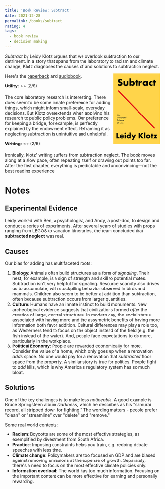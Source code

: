 ```yaml
---
title: 'Book Review: Subtract'
date: 2021-12-28
permalink: /books/subtract
rating: 4
tags:
  - book review
  - decision making
---
```


*Subtract* by Leidy Klotz argues that we overlook subtraction to our detriment. In a story that spans from the laboratory to racism and climate change, Klotz diagnoses the causes of and solutions to subtraction neglect.

<img align="right" width="30%" src="/images/books/subtract.png">

Here's the [paperback](https://www.amazon.com/Subtract-Untapped-Science-Leidy-Klotz/dp/1250249864) and [audiobook](https://www.audible.com/pd/Subtract-Audiobook/1250791456).

**Utility**: ⭐⭐ (2/5)

The core laboratory research is interesting. There does seem to be some innate preference for adding things, which might inform small-scale, everyday decisions. But Klotz overextends when applying his research to public policy problems. Our preference for keeping a bridge, for example, is perfectly explained by the endowment effect. Reframing it as neglecting subtraction is unintuitive and unhelpful.

**Writing**: ⭐⭐ (2/5)

Ironically, Klotz' writing suffers from subtraction neglect. The book moves along at a slow pace, often repeating itself or drawing out points too far. After the first chapter, everything is predictable and unconvincing—not the best reading experience.

Notes
===

## Experimental Evidence

Leidy worked with Ben, a psychologist, and Andy, a post-doc, to design and conduct a series of experiments. After several years of studies with props ranging from LEGOS to vacation itineraries, the team concluded that **subtracted neglect** was real.

## Causes

Our bias for adding has multifaceted roots:
1. **Biology**: Animals often build structures as a form of *signaling*. Their nest, for example, is a sign of strength and skill to potential mates. Subtraction isn't very helpful for signaling. Resource scarcity also drives us to accumulate, with stockpiling behavior observed in birds and mammals. Children also seem to be better at addition than subtraction, often because subtraction occurs from larger quantities.
2. **Culture**: Humans have an innate instinct to build monuments. New archeological evidence suggests that civilizations formed *after* the creation of large, central structures. In modern day, the social status associated with having more and the assymetric benefits of having more information both favor addition. Cultural differences may play a role too, as Westerners tend to focus on the object instead of the field (e.g. the fish instead of the water). And, people face expectations to do more, particularly in the workplace.
3. **Political Economy**: People are rewarded economically for more. Consider the value of a home, which only goes up when a renovation *adds* space. No one would pay for a renovation that *subtracted* floor space from the property. A similar story is true for politics. People fight to *add* bills, which is why America's regulatory system has so much bloat.

## Solutions

One of the key challenges is to make less *noticeable*. A good example is Bruce Springsteen album *Darkness*, which he describes as his "samurai record, all stripped down for fighting." The wording matters - people prefer "clean" or "streamline" over "delete" and "remove."

Some real world contexts:
- **Racism**: Boycotts are some of the most effective strategies, as exemplified by divestment from South Africa.
- **Practice**: Imposing constraints helps you train, e.g. redoing debate speeches with less time.
- **Climate change**: Policymakers are too focused on GDP and are biased against removing emissions at the expense of growth. Separately, there's a need to focus on the most effective climate policies only.
- **Information overload**: The world has too much information. Focusing on the important content can be more effective for learning and personally rewarding.
